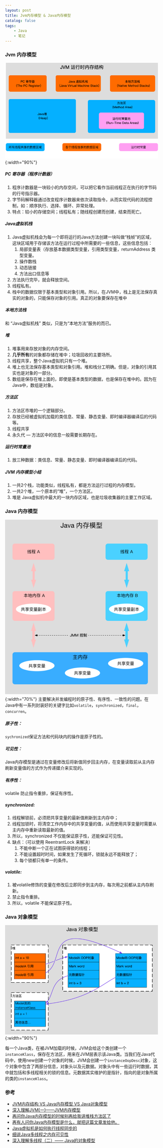 ```yaml
---
layout: post
title: Jvm内存模型 & Java内存模型
catalog: false
tags:
    - Java
    - 笔记
---
```


### Jvm 内存模型
![](/img/posts/java_memory_model/jvm.png){:width="90%"}

##### PC 寄存器（程序计数器）
1. 程序计数器是一块较小的内存空间，可以把它看作当前线程正在执行的字节码的行号指示器。
2. 字节码解释器通过改变程序计数器来依次读取指令，从而实现代码的流程控制，如：顺序执行、选择、循环、异常处理。
3. 特点：较小的存储空间；线程私有；随线程创建而创建，结束而死亡。

##### Java虚拟机栈
1. Java虚拟机栈会为每一个即将运行的Java方法创建一块叫做“栈帧”的区域，这块区域用于存储该方法在运行过程中所需要的一些信息，这些信息包括：
   1. 局部变量表（存放基本数据类型变量，引用类型变量，returnAddress 类型变量。
   2. 操作数栈
   3. 动态链接
   4. 方法出口信息等
2. 方法执行完毕，就会释放空间。
3. 线程私有。
4. 栈中的数据仅限于基本类型和对象引用。所以，在JVM中，栈上是无法保存真实的对象的，只能保存对象的引用。真正的对象要保存在堆中

##### 本地方法栈
和 “Java虚拟机栈” 类似，只是为“本地方法”服务的而已。

##### 堆
1. 堆事用来存放对象的内存空间。
2. **几乎所有**的对象都存储在堆中；垃圾回收的主要场所。
3. 线程共享，整个Java虚拟机只有一个堆。
4. 堆上也无法保存基本类型和对象引用。堆和栈分工明确。但是，对象的引用其实也是对象的一部分。
5. 数组是保存在堆上面的，即使是基本类型的数据，也是保存在堆中的。因为在Java中，数组是对象。

##### 方法区
1. 方法区市堆的一个逻辑部分。
2. 存放已经被虚拟机加载的类信息、常量、静态变量、即时编译器编译后的代码等。
3. 线程共享
4. 永久代 — 方法区中的信息一般需要长期存在。

##### 运行时常量池
1. 放三种数据：类信息、常量、静态变量、即时编译器编译后的代码。

##### JVM 内存模型小结
1. 一共2个栈，功能类似，线程私有，都是方法运行过程的内存模型。
2. 一共2个堆，一个原本的“堆”，一个方法区。
3. 堆是 Java虚拟机中最大的一块内存区域，也是垃圾收集器的主要工作区域。

### Java 内存模型
![](/img/posts/java_memory_model/java.png){:width="70%"}
主要解决并发编程时的原子性、有序性、一致性的问题。在Java中有一系列封装好的关键字比如`volatile`，`synchronized`，`final`，`concurren`。
##### 原子性：

`sychronized`保证方法和代码块内的操作是原子性的。

##### 可见性：

Java内存模型是通过在变量修改后将新值同步回主内存，在变量读取前从主内存刷新变量值的方式作为传递媒介来实现的。

##### 有序性：

volatile 防止指令重排，保证有序性。

##### synchronized: 

1. 线程解锁前，必须把共享变量的最新值刷新到主内存中；
2. 线程加锁时，将清空工作内存中的共享变量的值，从而使用共享变量时需要从主内存中重新读取最新的值。
3. 所以，synchronized 不仅能保证原子性，还能保证可见性。
4. 缺点：（可以使用 ReentrantLock 来解决）
   1. 不能中断一个正在试图获得锁的线程；
   2. 不能设置超时时间，如果发生了死循环，锁就永远不能释放了；
   3. 每个锁都只有单一的条件。

##### volatile: 

1. 被volatile修饰的变量在修改后立即同步到主内存，每次用之前都从主内存刷新。
2. 禁止指令重排。
3. 所以，volatile 不能保证原子性。



### Java 对象模型

![](/img/posts/java_memory_model/java_obj.png){:width="90%"}

每一个Java类，在被JVM加载的时候，JVM会给这个类创建一个`instanceKlass`，保存在方法区，用来在JVM层表示该Java类。当我们在Java代码中，使用new创建一个对象的时候，JVM会创建一个`instanceOopDesc`对象，这个对象中包含了两部分信息，对象头以及元数据。对象头中有一些运行时数据，其中就包括和多线程相关的锁的信息。元数据其实维护的是指针，指向的是对象所属的类的`instanceKlass`。

### 参考

* [JVM内存结构 VS Java内存模型 VS Java对象模型](https://www.hollischuang.com/archives/2509)
* [深入理解JVM(一)——JVM内存模型](https://blog.csdn.net/qq_34173549/article/details/79612540)
* [再问你Java内存模型的时候别再给我讲堆栈方法区了](https://www.hollischuang.com/archives/3781)
* [再有人问你Java内存模型是什么，就把这篇文章发给他。](https://www.hollischuang.com/archives/2550)
* [Java虚拟机是如何执行线程同步的](https://www.hollischuang.com/archives/1876)
* [细说Java多线程之内存可见性](https://www.imooc.com/learn/352)
* [深入理解多线程（二）—— Java的对象模型](https://www.hollischuang.com/archives/1910)